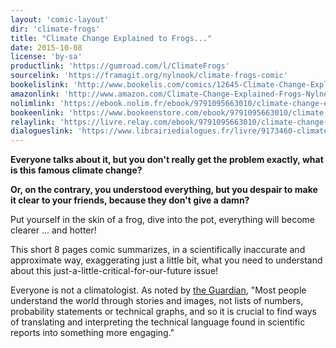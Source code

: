 ```yaml
---
layout: 'comic-layout'
dir: 'climate-frogs'
title: "Climate Change Explained to Frogs..."
date: 2015-10-08
license: 'by-sa'
productlink: 'https://gumroad.com/l/ClimateFrogs'
sourcelink: 'https://framagit.org/nylnook/climate-frogs-comic'
bookelislink: 'http://www.bookelis.com/comics/12645-Climate-Change-Explained-to-Frogs.html'
amazonlink: 'http://www.amazon.com/Climate-Change-Explained-Frogs-Nylnook-ebook/dp/B01BLKWZR8/'
nolimlink: 'https://ebook.nolim.fr/ebook/9791095663010/climate-change-explained-to-frogs-nylnook'
bookeenlink: 'https://www.bookeenstore.com/ebook/9791095663010/climate-change-explained-to-frogs-nylnook'
relaylink: 'https://livre.relay.com/ebook/9791095663010/climate-change-explained-to-frogs-nylnook'
dialogueslink: 'https://www.librairiedialogues.fr/livre/9173460-climate-change-explained-to-frogs-nylnook-nylnook'
---
```


**Everyone talks about it, but you don't really get the problem exactly, what is this famous climate change?**

**Or, on the contrary, you understood everything, but you despair to make it clear to your friends, because they don't give a damn?**

Put yourself in the skin of a frog, dive into the pot, everything will become clearer ... and hotter!

This short 8 pages comic summarizes, in a scientifically inaccurate and approximate way, exaggerating just a little bit, what you need to understand about this just-a-little-critical-for-our-future issue!

Everyone is not a climatologist. As noted by [the Guardian](http://www.theguardian.com/sustainable-business/2015/jul/06/12-tools-for-communicating-climate-change-more-effectively), "Most people understand the world through stories and images, not lists of numbers, probability statements or technical graphs, and so it is crucial to find ways of translating and interpreting the technical language found in scientific reports into something more engaging."
